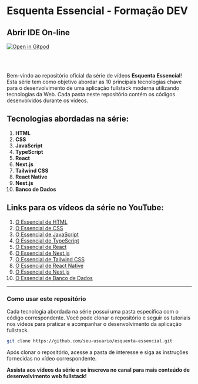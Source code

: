 # Esquenta Essencial - Formação DEV

## Abrir IDE On-line

[![Open in Gitpod](https://gitpod.io/button/open-in-gitpod.svg)](https://gitpod.io/workspaces)

<br>
<br>

Bem-vindo ao repositório oficial da série de vídeos **Esquenta Essencial**! Esta série tem como objetivo abordar as 10 principais tecnologias chave para o desenvolvimento de uma aplicação fullstack moderna utilizando tecnologias da Web. Cada pasta neste repositório contém os códigos desenvolvidos durante os vídeos.

## Tecnologias abordadas na série:

1. **HTML**
2. **CSS**
3. **JavaScript**
4. **TypeScript**
5. **React**
6. **Next.js**
7. **Tailwind CSS**
8. **React Native**
9. **Nest.js**
10. **Banco de Dados**

## Links para os vídeos da série no YouTube:

1. [O Essencial de HTML](https://www.youtube.com/watch?v=BRd8_yFzQiA)
2. [O Essencial de CSS](https://www.youtube.com/watch?v=QxWxhjH98R0)
3. [O Essencial de JavaScript](https://www.youtube.com/watch?v=oYhNLfh7oto)
4. [O Essencial de TypeScript](https://www.youtube.com/watch?v=X2MV17E9nxE)
5. [O Essencial de React](https://www.youtube.com/watch?v=tYjYfWG8L3o)
6. [O Essencial de Next.js](https://www.youtube.com/watch?v=BSrmGMC1-is)
7. [O Essencial de Tailwind CSS](https://www.youtube.com/watch?v=link_video_7)
8. [O Essencial de React Native](https://www.youtube.com/watch?v=link_video_8)
9. [O Essencial de Nest.js](https://www.youtube.com/watch?v=link_video_9)
10. [O Essencial de Banco de Dados](https://www.youtube.com/watch?v=link_video_10)

---

### Como usar este repositório

Cada tecnologia abordada na série possui uma pasta específica com o código correspondente. Você pode clonar o repositório e seguir os tutoriais nos vídeos para praticar e acompanhar o desenvolvimento da aplicação fullstack.

```bash
git clone https://github.com/seu-usuario/esquenta-essencial.git
```

Após clonar o repositório, acesse a pasta de interesse e siga as instruções fornecidas no vídeo correspondente.

**Assista aos vídeos da série e se inscreva no canal para mais conteúdo de desenvolvimento web fullstack!**
